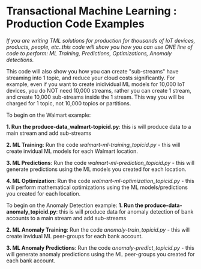 # Transactional Machine Learning : Production Code Examples
*If you are writing TML solutions for production for thousands of IoT devices, products, people, etc..this code will show you how you can use ONE line of code to perform: ML Training, Predictions, Optimizations, Anomaly detections.* 

This code will also show you how you can create "sub-streams" have streaming into 1 topic, and reduce your cloud costs significantly.  For example, even if you want to create inidividual ML models for 10,000 IoT devices, you do NOT need 10,000 streams, rather you can create 1 stream, and create 10,000 sub-streams inside the 1 stream.  This way you will be charged for 1 topic, not 10,000 topics or partitions.

To begin on the Walmart example: 

**1. Run the produce-data_walmart-topicid.py**: this is will produce data to a main stream and add sub-streams 
 
**2. ML Training**: Run the code *walmart-ml-training_topicid.py* - this will create invidual ML models for each Walmart location.

**3. ML Predictions**: Run the code *walmart-ml-prediction_topicid.py* - this will generate predictions using the ML models you created for each location.

**4. ML Optimization**: Run the code *walmart-ml-optimization_topicid.py* - this will perform mathematical optimizations using the ML models/predictions you created for each location.


To begin on the Anomaly Detection example: 
**1. Run the produce-data-anomaly_topicid.py**: this is will produce data for anomaly detection of bank accounts to a main stream and add sub-streams 
 
**2. ML Anomaly Training**: Run the code *anomaly-train_topicid.py* - this will create invidual ML peer-groups for each bank account.

**3. ML Anomaly Predictions**: Run the code *anomaly-predict_topicid.py* - this will generate anomaly predictions using the ML peer-groups you created for each bank account.



